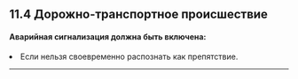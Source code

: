 ## 11.4 Дорожно-транспортное происшествие

#### Аварийная сигнализация должна быть включена:
<li>Если нельзя своевременно распознать как препятствие.</li>

---